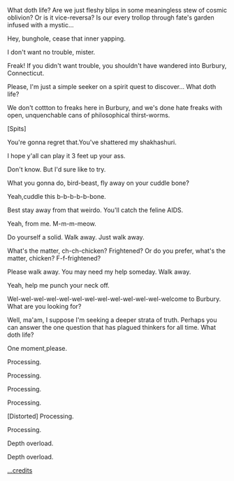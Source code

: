 What doth life? Are we just fleshy blips in some meaningless stew of cosmic oblivion? Or is it vice-reversa? Is our every trollop through fate's garden infused with a mystic...

Hey, bunghole, cease that inner yapping.

I don't want no trouble, mister.

Freak! If you didn't want trouble, you shouldn't have wandered into Burbury, Connecticut.

Please, I'm just a simple seeker on a spirit quest to discover... What doth life?

We don't cottton to freaks here in Burbury, and we's done hate freaks with open, unquenchable cans of philosophical thirst-worms.

[Spits]

You're gonna regret that.You've shattered my shakhashuri.

I hope y'all can play it 3 feet up your ass.

Don't know. But I'd sure like to try.

What you gonna do, bird-beast, fly away on your cuddle bone?

Yeah,cuddle this b-b-b-b-b-bone.

Best stay away from that weirdo. You'll catch the feline AIDS.

Yeah, from me. M-m-m-meow.

Do yourself a solid. Walk away. Just walk away.

What's the matter, ch-ch-chicken? Frightened? Or do you prefer, what's the matter, chicken? F-f-frightened?

Please walk away. You may need my help someday. Walk away.

Yeah, help me punch your neck off.

Wel-wel-wel-wel-wel-wel-wel-wel-wel-wel-wel-wel-welcome to Burbury. What are you looking for?

Well, ma'am, I suppose I'm seeking a deeper strata of truth. Perhaps you can answer the one question that has plagued thinkers for all time. What doth life?

One moment,please.

Processing.

Processing.

Processing.

Processing.

[Distorted] Processing.

Processing.

Depth overload.

Depth overload.

[...credits](https://www.youtube.com/watch?v=MZnyWLnOvbU)
